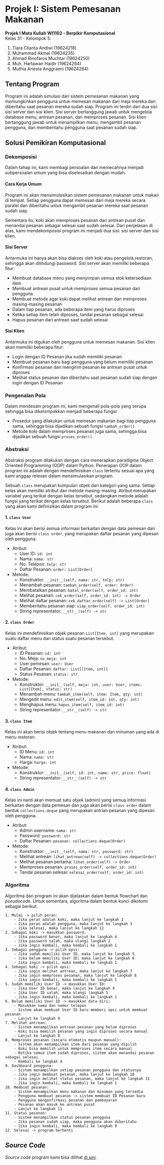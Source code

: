 # Projek I: Sistem Pemesanan Makanan
**Projek I Mata Kuliah WI1102 - Berpikir Komputasional**  
Kelas 31 - Kelompok 5:
1. Tiara Clianta Andiwi (19624218) 
2. Muhammad Akmal (19624235) 
3. Ahmad Rinofaros Muchtar (19624250) 
4. Muh. Hartawan Haidir (19624264) 
5. Muthia Ariesta Anggraeni (19624284) 

## Tentang Program
Program ini adalah simulasi dari sistem pemesanan makanan yang memungkinkan pengguna untuk memesan makanan dari meja mereka dan diberitahu saat pesanan mereka sudah siap. Program ini terdiri dari dua sisi: sisi server dan sisi klien. Sisi server bertanggung jawab untuk mengelola database menu, antrean pesanan, dan memproses pesanan. Sisi klien bertanggung jawab untuk menampilkan menu, mengambil pesanan pengguna, dan memberitahu pengguna saat pesanan sudah siap.

## Solusi Pemikiran Komputasional
### Dekomposisi
Dalam tahap ini, kami membagi persoalan dan memecahnya menjadi subpersoalan umum yang bisa diselesaikan dengan mudah. 
 
#### Cara Kerja Umum
Program ini akan mensimulasikan sistem pemesanan makanan untuk makan di tempat. Setiap pengguna dapat memesan dari meja mereka secara paralel dan diberitahu untuk mengambil pesanan mereka saat pesanan sudah siap. 

Sementara itu, koki akan memproses pesanan dari antrean pusat dan menandai pesanan sebagai selesai saat sudah selesai. Dari penjelasan di atas, kami mendekomposisi program ini menjadi dua sisi: sisi server dan sisi klien.

#### Sisi Server
Antarmuka ini hanya akan bisa diakses oleh koki atau pengelola restoran, sehingga akan dilindungi password. Sisi server akan memiliki beberapa fitur:
- Membuat database menu yang menyimpan semua stok ketersediaan item
- Membuat antrean pusat untuk memproses semua pesanan dari pengguna
- Membuat metode agar koki dapat melihat antrean dan memproses masing-masing pesanan
- Dalam tiap pesanan, ada beberapa item yang harus diproses
- Ketika setiap item telah diproses, tandai pesanan sebagai selesai
- Hapus pesanan dari antrean saat sudah selesai

#### Sisi Klien
Antarmuka ini digukan oleh pengguna untuk memesan makanan. Sisi klien akan memiliki beberapa fitur:
- Login dengan ID Pesanan jika sudah memiliki pesanan
- Membuat pesanan baru bagi pengguna yang belum memiliki pesanan
- Konfirmasi pesanan dan mengirim pesanan ke antrean pusat untuk diproses
- Melihat status pesanan dan diberitahu saat pesanan sudah siap dengan login dengan ID Pesanan

### Pengenalan Pola
Dalam mendesain program ini, kami mengenali pola-pola yang serupa sehingga bisa dikelompokkan menjadi beberapa fungsi:
- Prosedur yang dilakukan untuk memesan makanan bagi tiap pengguna sama, sehingga bisa dijadikan sebuah fungsi `tambah_order()`
- Metode koki dalam memproses pesanan juga sama, sehingga bisa dijadikan sebuah fungsi `proses_order()`

### Abstraksi
Abstraksi program dilakukan dengan cara menerapkan paradigma Object Oriented Programming (OOP) dalam Python. Penerapan OOP dalam program ini adalah dengan mendefinisikan `class` tertentu sesuai apa yang kami anggap relevan dalam mensimulasikan program.

Sebuah `class` merupakan kumpulan objek dari kategori yang sama. Setiap kelas akan memiliki atribut dan metode masing-masing. Atribut merupakan variabel yang terikat dengan kelas tersebut, sedangkan metode adalah fungsi yang terikat dengan kelas tersebut. Berikut adalah beberapa `class` yang akan kami definisikan dalam program ini:

#### 1. `class User`
Kelas ini akan berisi semua informasi berkaitan dengan data pemesan dan juga akan berisi `class order`, yang merupakan daftar pesanan yang dipesan oleh pengguna. 
- Atribut:
    - User ID: `id: int`
    - Nama: `nama: str`
    - No. Telepon: `telp: str`
    - Daftar Pesanan: `order: List[Order]`
- Metode:
    - Konstruktor: `__init__(self, nama: str, telp: str)`
    - Menambah pesanan: `tambah_order(self, order: Order)`
    - Membatalkan pesanan: `batal_order(self, order_id: int)`
    - Melihat pesanan: `cek_order(self, order_id: int) -> Order`
    - Melihat daftar pesanan: `cek_daftar_order(self) -> List[Order]`
    - Memberitahu pesanan siap: `siap_order(self, order_id: int)`
    - String representator: `__str__(self) -> str`

#### 2. `class Order`
Kelas ini mendefinisikan objek pesanan `List[Item, int]` yang merupakan suatu daftar menu dan status suatu pesanan tersebut. 
- Atribut:
    - ID Pesanan: `id: int`
    - No. Meja: `no_meja: int`
    - User pemesan: `user: User`
    - Daftar Pesanan: `daftar: List[[Item, int]]`
    - Status Pesanan: `status: str`
- Metode:
    - Konstruktor: `__init__(self, meja: int, user: User, items: List[Item], status: str)`
    - Menambah menu: `tambah_item(self, item: Item, qty: int)`
    - Mengedit menu: `edit_item(self, item_id: int, qty: int)`
    - Menghapus menu: `hapus_item(self, item_id: int)`
    - String representator: `__str__(self) -> str`

#### 3. `class Item`
Kelas ini akan berisi objek tentang menu makanan dan minuman yang ada di menu restoran.    
- Atribut:
    - ID Menu: `id: int`
    - Nama: `nama: str`
    - Harga: `harga: int`
- Metode:
    - Konstruktor: `__init__(self, id: int, name: str, price: float)`
    - String representator: `__str__(self) -> str`

#### 4. `class Admin`
Kelas ini nanti akan memuat satu objek (admin) yang semua informasi berkaitan dengan data pemesan dan juga akan berisi `class order` dalam bentuk `collections.deque` yang merupakan antrian pesanan yang dipesan oleh pengguna.
- Atribut:
    - Admin username: `nama: str`
    - Password: `password: str`
    - Daftar Pesanan: `pesanan: collections.deque(Order)`
- Metode:
    - Konstruktor: `__init__(self, nama: str, password: str)`
    - Melihat antrean: `lihat_antrean(self) -> collections.deque(Order)`
    - Melihat pesanan pertama: `lihat_order(self) -> Order`
    - Memproses pesanan: `proses_order(self, order_id: int)`
    - Tandai pesanan selesai: `selesai_order(self, order_id: int)`

### Algoritma
Algoritma dari program ini akan dijelaskan dalam bentuk flowchart dan _pseudocode_. Untuk sementara, algoritma dalam bentuk kunci dikotomi sebagai berikut:

    1. Mulai -> pilih peran:
        - Jika peran adalah koki, maka lanjut ke langkah 2
        - Jika peran adalah pengguna, maka lanjut ke langkah 3
        - Jika selesai, maka lanjut ke langkah 12
    2. Sebagai koki -> masukkan password:
        - Jika password benar, maka lanjut ke langkah 4
        - Jika password salah, maka ulangi langkah 2
        - Jika ingin kembali, maka kembali ke langkah 1
    3. Sebagai pengguna -> pilih opsi:
        - Jika sudah memiliki User ID, maka lanjut ke langkah 5
        - Jika belum memiliki User ID, maka lanjut ke langkah 6
        - Jika ingin kembali, maka kembali ke langkah 1
    4. Sebagai koki -> pilih opsi:
        - Jika ingin melihat antrean, maka lanjut ke langkah 7
        - Jika ingin memproses pesanan, maka lanjut ke langkah 8
        - Jika ingin kembali, maka kembali ke langkah 1
    5. Sudah memiliki User ID -> masukkan User ID:
        - Jika User ID benar, maka lanjut ke langkah 9
        - Jika User ID salah, maka ulangi langkah 5
        - Jika ingin kembali, maka kembali ke langkah 1
    6. Belum memiliki User ID -> masukkan data diri:
        - Masukkan nama dan nomor telepon
        - Sistem akan membuat User ID baru memberi opsi untuk membuat pesanan
        - Lanjut ke langkah 9
    7. Melihat antrean: 
        - Sistem menampilkan antrean pesanan yang belum diproses
        - Koki bisa memilih pesanan yang ingin diproses secara manual
        - Lanjut ke langkah 8
    8. Memproses pesanan (secara otomatis maupun manual):
        - Sistem akan menampilkan item dari pesanan yang dipilih
        - Koki bisa memilih untuk memproses item secara manual
        - Ketika semua item sudah diproses, sistem akan menandai pesanan sebagai selesai
        - Kembali ke langkah 4
    9. Dashboard pengguna:
        - Sistem menampilkan setiap pesanan pengguna dan statusnya
        - Jika ingin membuat pesanan, maka lanjut ke langkah 10
        - Jika ingin melihat status pesanan, maka lanjut ke langkah 11
        - Jika ingin kembali, maka kembali ke langkah 1
    10. Membuat pesanan:
        - Sistem menampilkan menu makanan dan minuman yang tersedia
        - Pengguna membuat pesanan -> sistem membuat ID Pesanan baru
        - Pengguna mengonfirmasi pesanan dan pembayaran
        - Pesanan akan masuk ke antrean pusat
        - Lanjut ke langkah 11
    11. Status pesanan:
        - Sistem menampilkan status pesanan pengguna
        - Jika pesanan sudah siap, maka pengguna akan diberitahu
        - Jika ingin kembali, maka kembali ke langkah 9
    12. Selesai -> program berhenti

## _Source Code_
_Source code_ program kami bisa dilihat [di sini](food_app.py).